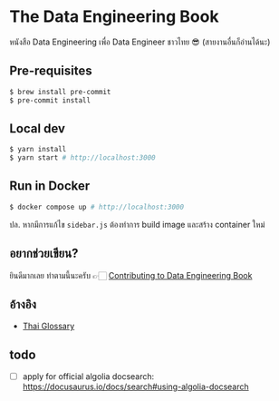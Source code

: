 # The Data Engineering Book

หนังสือ Data Engineering เพื่อ Data Engineer ชาวไทย 😎 (สายงานอื่นก็อ่านได้นะ)

## Pre-requisites

```bash
$ brew install pre-commit
$ pre-commit install
```

## Local dev

```sh
$ yarn install
$ yarn start # http://localhost:3000
```

## Run in Docker

```sh
$ docker compose up # http://localhost:3000
```

ปล. หากมีการแก้ไข `sidebar.js` ต้องทำการ build image และสร้าง container ใหม่

## อยากช่วยเขียน?

ยินดีมากเลย ทำตามนี้นะครับ 👉🏻 [Contributing to Data Engineering Book](CONTRIBUTING.md)

## อ้างอิง

- [Thai Glossary](http://glossary.in.th/)

## todo

- [ ] apply for official algolia docsearch: https://docusaurus.io/docs/search#using-algolia-docsearch
